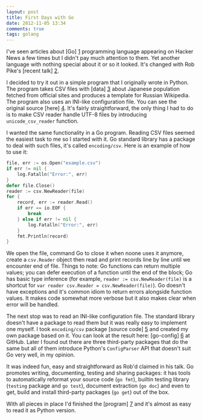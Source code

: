 ```yaml
---
layout: post
title: First Days with Go
date: 2012-11-05 13:34
comments: true
tags: golang
---
```


I've seen articles about [Go] [1] programming language appearing on Hacker News
a few times but I didn't pay much attention to them. Yet another language with
nothing special about it or so it looked. It's changed with Rob Pike's [recent talk] [2].

<!-- more -->

I decided to try it out in a simple program that I originally wrote in Python.
The program takes CSV files with [data] [3] about Japanese population fetched
from official sites and produces a template for Russian Wikipedia. The program
also uses an INI-like configuration file. You can see the original source [here] [4].
It's fairly straightforward, the only thing I had to do is to make CSV reader
handle UTF-8 files by introducing `unicode_csv_reader` function.

I wanted the same functionality in a Go program. Reading CSV files seemed the easiest
task to me so I started with it. Go standard library has a package to deal with
such files, it's called `encoding/csv`. Here is an example of how to use it:

```go
file, err := os.Open("example.csv")
if err != nil {
	log.Fatalln("Error:", err)
}
defer file.Close()
reader := csv.NewReader(file)
for {
	record, err := reader.Read()
	if err == io.EOF {
		break
	} else if err != nil {
		log.Fatalln("Error:", err)
	}
	fmt.Println(record)
}
```

We open the file, command Go to close it when noone uses it anymore, create a
`csv.Reader` object then read and print records line by line until we encounter
end of file. Things to note: Go functions can return multiple values; you can defer
execution of a function until the end of the block; Go has basic type inference
(for example, `reader := csv.NewReader(file)` is a shortcut for `var reader
csv.Reader = csv.NewReader(file)`). Go doesn't have exceptions and it's common
idiom to return errors alongside function values. It makes code somewhat more
verbose but it also makes clear when error will be handled.

The next stop was to read an INI-like configuration file. The standard library
doesn't have a package to read them but it was really easy to implement one
myself. I took `encoding/csv` package [source code] [5] and created my own package
based on it. You can look at the result here: [go-config] [6] at GitHub. Later
I found out there are three third-party packages that do the same but all of
them introduce Python's `ConfigParser` API that doesn't suit Go very well, in my
opinion.

It was indeed fun, easy and straightforward as Rob'd claimed in his talk. Go promotes
writing, documenting, testing and sharing packages: it has tools to automatically
reformat your source code (`go fmt`), builtin testing library (`testing` package
and `go test`), document extraction (`go doc`) and even to get, build and install
third-party packages (`go get`) out of the box.

With all pieces in place I'd finished the [program] [7] and it's almost as easy to
read it as Python version.

[1]: http://golang.org "The Go Programming Language"
[2]: http://talks.golang.org/2012/splash.slide#1 "Go at Google"
[3]: https://github.com/Claymore/wiki-japan-stat/tree/golang/data
[4]: https://github.com/Claymore/wiki-japan-stat/blob/master/generator.py
[5]: http://golang.org/src/pkg/encoding/csv/reader.go
[6]: https://github.com/Claymore/go-config
[7]: https://github.com/Claymore/wiki-japan-stat/blob/golang/generator.go
